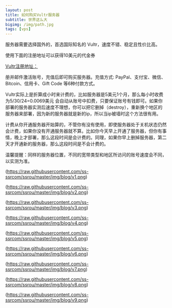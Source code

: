 ```yaml
---
layout: post
title: 如何购买Vultr服务器
subtitle: 世界这么大
bigimg: /img/path.jpg
tags: [vps]
---
```


服务器需要选择国外的，首选国际知名的 Vultr，速度不错、稳定且性价比高。

使用下面的注册地址可以获得10美元的代金券

[Vultr注册地址：](https://www.vultr.com/?ref=7533124)

册并邮件激活账号，充值后即可购买服务器。充值方式: PayPal、支付宝、微信、Bitcoin、信用卡、Gift Code 等6种付款方式。

Vultr实际上是折算成小时来计费的，比如服务器是5美元1个月，那么每小时收费为5/30/24=0.0069美元 会自动从账号中扣费，只要保证账号有钱即可。如果你部署的服务器实测后速度不理想，你可以把它删掉（destroy），重新换个地区的服务器来部署，因为新的服务器就是新的ip，所以当ip被墙时这个方法很有用。


 
计费从你开通服务器开始算的，不管你有没有使用，即使服务器处于关机状态仍然会计费，如果你没有开通服务器就不算。比如你今天早上开通了服务器，但你有事情，晚上才部署，那么这段时间是会计费的。同理，如果你早上删掉服务器，第二天才开通新的服务器，那么这段时间是不会计费的。

温馨提醒：同样的服务器位置，不同的宽带类型和地区所访问的账号速度会不同，以实测为准。

(https://raw.githubusercontent.com/ss-ssrcom/ssrou/master/img/blog/v1.png)

(https://raw.githubusercontent.com/ss-ssrcom/ssrou/master/img/blog/v2.png)

(https://raw.githubusercontent.com/ss-ssrcom/ssrou/master/img/blog/v3.png)

(https://raw.githubusercontent.com/ss-ssrcom/ssrou/master/img/blog/v4.png)

(https://raw.githubusercontent.com/ss-ssrcom/ssrou/master/img/blog/v5.png)

(https://raw.githubusercontent.com/ss-ssrcom/ssrou/master/img/blog/v6.png)

(https://raw.githubusercontent.com/ss-ssrcom/ssrou/master/img/blog/v7.png)

(https://raw.githubusercontent.com/ss-ssrcom/ssrou/master/img/blog/v8.png)

(https://raw.githubusercontent.com/ss-ssrcom/ssrou/master/img/blog/v9.png)
